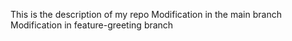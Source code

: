 This is the description of my repo
Modification in the main branch Modification in feature-greeting branch


